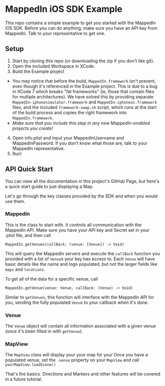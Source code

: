 # MappedIn iOS SDK Example

This repo contains a simple example to get you started with the MappedIn iOS SDK. Before you can do anything, make sure you have an API key from MappedIn. Talk to your representative to get one.

## Setup
1. Start by cloning this repo (or downloading the zip if you don't like git). 
2. Open the included Workspace in XCode. 
3. Build the Example project
  * You may notice that before the build, `MappedIn.framework` isn't present, even though it's referenced in the Example project. This is due to a bug in XCode 7 which breaks "fat frameworks" (ie, those that contain files for multiple architectures). We have solved this by providing separate `MappedIn-iphonesimulator.framework` and `MappedIn-iphoneos.framework` files, and the included `framework-swap.sh` script, which runs at the start of the build process and copies the right framework into `MappedIn.framework`. 
  * *Make sure that you include this step in any new MappedIn-enabled projects you create!*
4.  Open info.plist and input your MappedInUsername and MappedInPassword. If you don't know what those are, talk to your MappedIn representative.
5.  Run!

## API Quick Start
You can view all the documentation in this project's GitHub Page, but here's a quick start guide to just displaying a Map.

Let's go through the key classes provided by the SDK and when you would use them.

### MappedIn
This is the class to start with. It controls all communication with the MappedIn API. Make sure you have your API key and Secret set in your .plist file, and then call 

```MappedIn.getVenues(callBack: (venue: [Venue]) -> Void)```

This will query the MappedIn servers and execute the `callBack` function you provided with a list of `Venue`s your key has access to. Each `Venue` will have basic details like the name and logo populated, but not the larger fields like `maps` and `locations`.

To get all of the data for a specific venue, call

```MappedIn.getVenue(venue: Venue, callBack: (Venue) -> Void)```

Similar to `getVenues`, this function will interface with the MappedIn API for you, sending the fully populated `Venue` to your callback when it's done.

### Venue
The `Venue` object will contain all information associated with a given venue (once it's been filled in with `getVenue`).

### MapView
The `MapView` class will display your your map for you/ Once you have a populated venue, set the `.venue` property on your `MapView` and call `yourMapView.loadScene()`

That's the basics. Directions and Markers and other features will be covered in a future tutorial.
